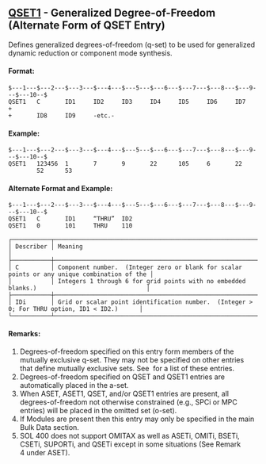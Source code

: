 ## [QSET1](https://help.hexagonmi.com/bundle/MSC_Nastran_2022.4/page/Nastran_Combined_Book/qrg/bulkqrs/TOC.QSET1.xhtml) - Generalized Degree-of-Freedom (Alternate Form of QSET Entry)

Defines generalized degrees-of-freedom (q-set) to be used for generalized dynamic reduction or component mode synthesis.

#### Format:

```nastran
$---1---$---2---$---3---$---4---$---5---$---6---$---7---$---8---$---9---$---10--$
QSET1   C       ID1     ID2     ID3     ID4     ID5     ID6     ID7     +       
+       ID8     ID9     -etc.-                                                  
```

#### Example:

```nastran
$---1---$---2---$---3---$---4---$---5---$---6---$---7---$---8---$---9---$---10--$
QSET1   123456  1       7       9       22      105     6       22              
        52      53                                                              
```

#### Alternate Format and Example:

```nastran
$---1---$---2---$---3---$---4---$---5---$---6---$---7---$---8---$---9---$---10--$
QSET1   C       ID1     “THRU”  ID2                                             
QSET1   0       101     THRU    110                                             
```

```text
┌───────────┬──────────────────────────────────────────────────────────────────────────────────────────────┐
│ Describer │ Meaning                                                                                      │
├───────────┼──────────────────────────────────────────────────────────────────────────────────────────────┤
│ C         │ Component number.  (Integer zero or blank for scalar points or any unique combination of the │
│           │ Integers 1 through 6 for grid points with no embedded blanks.)                               │
├───────────┼──────────────────────────────────────────────────────────────────────────────────────────────┤
│ IDi       │ Grid or scalar point identification number.  (Integer > 0; For THRU option, ID1 < ID2.)      │
└───────────┴──────────────────────────────────────────────────────────────────────────────────────────────┘
```

#### Remarks:

1. Degrees-of-freedom specified on this entry form members of the mutually exclusive q-set. They may not be specified on other entries that define mutually exclusive sets. See   for a list of these entries.
2. Degrees-of-freedom specified on QSET and QSET1 entries are automatically placed in the a-set.
3. When ASET, ASET1, QSET, and/or QSET1 entries are present, all   degrees-of-freedom not otherwise constrained (e.g., SPCi or MPC entries) will be placed in the omitted set (o-set).
4. If Modules are present then this entry may only be specified in the main Bulk Data section.
5. SOL 400 does not support OMITAX as well as ASETi, OMITi, BSETi, CSETi, SUPORTi, and QSETi except in some situations (See Remark 4 under ASET).
